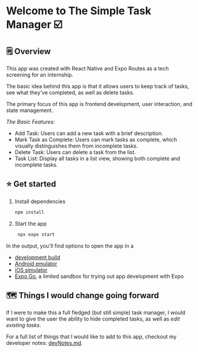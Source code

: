 # Welcome to The Simple Task Manager ☑️

## 🗒️ Overview 

This app was created with React Native and Expo Routes as a tech screening for an internship. 

The basic idea behind this app is that it allows users to keep track of tasks, see what they've completed, as well as delete tasks. 

The primary focus of this app is frontend development, user interaction, and state management. 

*The Basic Features:* 
- Add Task: Users can add a new task with a brief description.
- Mark Task as Complete: Users can mark tasks as complete, which visually distinguishes them from incomplete tasks.
- Delete Task: Users can delete a task from the list.
- Task List: Display all tasks in a list view, showing both complete and incomplete tasks.

## ⭐️ Get started

1. Install dependencies

   ```bash
   npm install
   ```

2. Start the app

   ```bash
    npx expo start
   ```

In the output, you'll find options to open the app in a

- [development build](https://docs.expo.dev/develop/development-builds/introduction/)
- [Android emulator](https://docs.expo.dev/workflow/android-studio-emulator/)
- [iOS simulator](https://docs.expo.dev/workflow/ios-simulator/)
- [Expo Go](https://expo.dev/go), a limited sandbox for trying out app development with Expo


## 🗺️ Things I would change going forward 

If I were to make this a full fledged (but still simple) task manager, I would want to give the user the ability to hide completed tasks, as well as *edit existing tasks*.

For a full list of things that I would like to add to this app, checkout my developer notes: [devNotes.md](./devNotes.md).